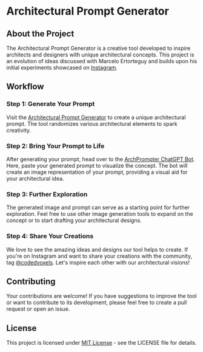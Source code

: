 # Architectural Prompt Generator

## About the Project

The Architectural Prompt Generator is a creative tool developed to inspire architects and designers with unique architectural concepts. This project is an evolution of ideas discussed with Marcelo Ertorteguy and builds upon his initial experiments showcased on [Instagram](https://www.instagram.com/stories/highlights/18095341258140679/).

## Workflow

### Step 1: Generate Your Prompt

Visit the [Architectural Prompt Generator](https://luigipacheco.github.io/architectural-prompt-generator/) to create a unique architectural prompt. The tool randomizes various architectural elements to spark creativity.

### Step 2: Bring Your Prompt to Life

After generating your prompt, head over to the [ArchPrompter ChatGPT Bot](https://chat.openai.com/g/g-N94mbptL7-archprompter). Here, paste your generated prompt to visualize the concept. The bot will create an image representation of your prompt, providing a visual aid for your architectural idea.

### Step 3: Further Exploration

The generated image and prompt can serve as a starting point for further exploration. Feel free to use other image generation tools to expand on the concept or to start drafting your architectural designs.

### Step 4: Share Your Creations

We love to see the amazing ideas and designs our tool helps to create. If you're on Instagram and want to share your creations with the community, tag [@codedvoxels](https://www.instagram.com/codedvoxels/). Let's inspire each other with our architectural visions!

## Contributing

Your contributions are welcome! If you have suggestions to improve the tool or want to contribute to its development, please feel free to create a pull request or open an issue.

## License

This project is licensed under [MIT License](LICENSE) - see the LICENSE file for details.
